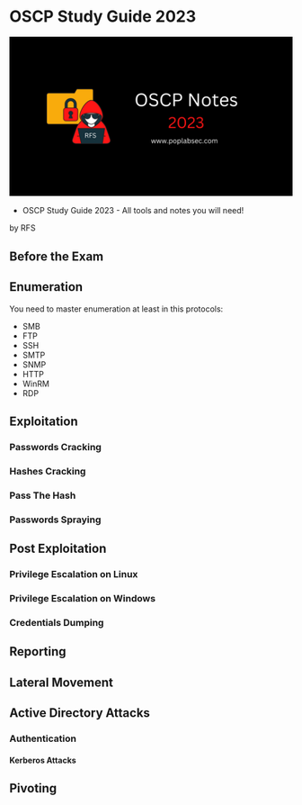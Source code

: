 # OSCP Study Guide 2023
![OSCP Study Guide 2023!](https://raw.githubusercontent.com/rfs85/Index/fd2c925e76ecdb81d201bc12c105c5ca0cfe6d85/images/OSCP%20Notes%202023.png "OSCP Study Guide 2023")

- OSCP Study Guide 2023 - All tools and notes you will need!

by RFS


## Before the Exam


## Enumeration

You need to master enumeration at least in this protocols:

- SMB
- FTP
- SSH
- SMTP
- SNMP
- HTTP
- WinRM
- RDP

## Exploitation

### Passwords Cracking
### Hashes Cracking
### Pass The Hash
### Passwords Spraying

## Post Exploitation

### Privilege Escalation on Linux
### Privilege Escalation on Windows
### Credentials Dumping


## Reporting

## Lateral Movement


## Active Directory Attacks


### Authentication

#### Kerberos Attacks

## Pivoting
